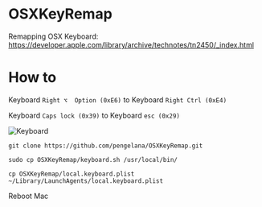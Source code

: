 # OSXKeyRemap
Remapping OSX Keyboard: https://developer.apple.com/library/archive/technotes/tn2450/_index.html


# How to

Keyboard `Right ⌥  Option (0xE6)` to Keyboard `Right Ctrl (0xE4)`

Keyboard `Caps lock (0x39)` to Keyboard `esc (0x29)`

![Keyboard](https://user-images.githubusercontent.com/787301/71767971-edb05e00-2f4c-11ea-9274-206987ce15f4.jpg)

~~~
git clone https://github.com/pengelana/OSXKeyRemap.git

sudo cp OSXKeyRemap/keyboard.sh /usr/local/bin/

cp OSXKeyRemap/local.keyboard.plist ~/Library/LaunchAgents/local.keyboard.plist
~~~

Reboot Mac
